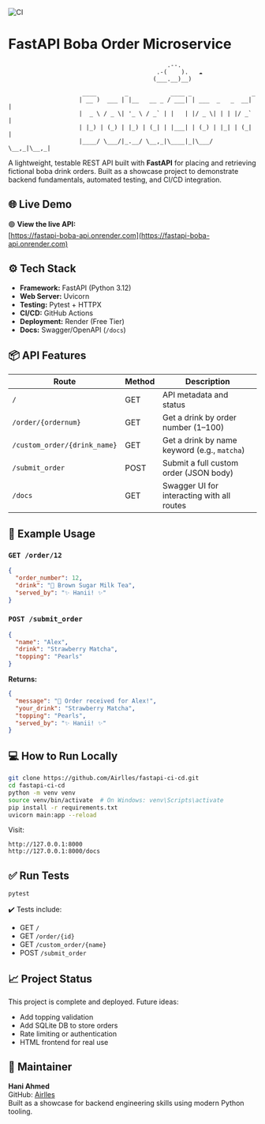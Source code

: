 ![CI](https://github.com/Airlles/bobacloud-api/actions/workflows/python-app.yml/badge.svg)

# FastAPI Boba Order Microservice

```
                                             .--.
                                          .-(    ).   ☁️
                                         (___.__)__)  
      
                     ____        _            ____ _                 _ 
                    | __ )  ___ | |__   __ _ / ___| | ___  _   _  __| |
                    |  _ \ / _ \| '_ \ / _` | |   | |/ _ \| | | |/ _` |
                    | |_) | (_) | |_) | (_| | |___| | (_) | |_| | (_| |
                    |____/ \___/|_.__/ \__,_|\____|_|\___/ \__,_|\__,_|

```

A lightweight, testable REST API built with **FastAPI** for placing and retrieving fictional boba drink orders. Built as a showcase project to demonstrate backend fundamentals, automated testing, and CI/CD integration.

## 🌐 Live Demo

🟢 **View the live API:**  
[https://fastapi-boba-api.onrender.com](https://fastapi-boba-api.onrender.com)

## ⚙️ Tech Stack

- **Framework:** FastAPI (Python 3.12)  
- **Web Server:** Uvicorn  
- **Testing:** Pytest + HTTPX  
- **CI/CD:** GitHub Actions  
- **Deployment:** Render (Free Tier)  
- **Docs:** Swagger/OpenAPI (`/docs`)

## 📦 API Features

| Route                        | Method | Description                                        |
|-----------------------------|--------|----------------------------------------------------|
| `/`                         | GET    | API metadata and status                           |
| `/order/{ordernum}`         | GET    | Get a drink by order number (1–100)               |
| `/custom_order/{drink_name}`| GET    | Get a drink by name keyword (e.g., `matcha`)      |
| `/submit_order`             | POST   | Submit a full custom order (JSON body)            |
| `/docs`                     | GET    | Swagger UI for interacting with all routes        |

## 🔧 Example Usage

### `GET /order/12`

```json
{
  "order_number": 12,
  "drink": "🧋 Brown Sugar Milk Tea",
  "served_by": "✨ Hanii! ✨"
}
```

### `POST /submit_order`

```json
{
  "name": "Alex",
  "drink": "Strawberry Matcha",
  "topping": "Pearls"
}
```

**Returns:**

```json
{
  "message": "🧋 Order received for Alex!",
  "your_drink": "Strawberry Matcha",
  "topping": "Pearls",
  "served_by": "✨ Hanii! ✨"
}
```

## 💻 How to Run Locally

```bash
git clone https://github.com/Airlles/fastapi-ci-cd.git
cd fastapi-ci-cd
python -m venv venv
source venv/bin/activate  # On Windows: venv\Scripts\activate
pip install -r requirements.txt
uvicorn main:app --reload
```

Visit:
```
http://127.0.0.1:8000
http://127.0.0.1:8000/docs
```

## ✅ Run Tests

```bash
pytest
```

✔️ Tests include:
- GET `/`
- GET `/order/{id}`
- GET `/custom_order/{name}`
- POST `/submit_order`

## 📈 Project Status

This project is complete and deployed. Future ideas:
- Add topping validation
- Add SQLite DB to store orders
- Rate limiting or authentication
- HTML frontend for real use

## 👤 Maintainer

**Hani Ahmed**  
GitHub: [Airlles](https://github.com/Airlles)  
Built as a showcase for backend engineering skills using modern Python tooling.
